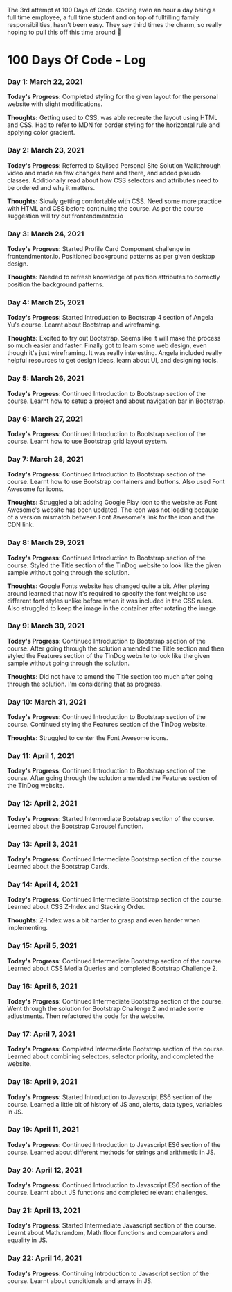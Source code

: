 The 3rd attempt at 100 Days of Code. Coding even an hour a day being a full time employee, a full time student and on top of fullfilling family responsibilities, hasn't been easy. They say third times the charm, so really hoping to pull this off this time around 🤞


# 100 Days Of Code - Log

### Day 1: March 22, 2021

**Today's Progress**: Completed styling for the given layout for the personal website with slight modifications.

**Thoughts:** Getting used to CSS, was able recreate the layout using HTML and CSS. Had to refer to MDN for border styling for the horizontal rule and applying color gradient.


### Day 2: March 23, 2021

**Today's Progress**: Referred to Stylised Personal Site Solution Walkthrough video and made an few changes here and there, and added pseudo classes. Additionally read about how CSS selectors and attributes need to be ordered and why it matters.

**Thoughts:** Slowly getting comfortable with CSS. Need some more practice with HTML and CSS before continuing the course. As per the course suggestion will try out frontendmentor.io


### Day 3: March 24, 2021

**Today's Progress**: Started Profile Card Component challenge in frontendmentor.io. Positioned background patterns as per given desktop design.

**Thoughts:** Needed to refresh knowledge of position attributes to correctly position the background patterns.


### Day 4: March 25, 2021

**Today's Progress**: Started Introduction to Bootstrap 4 section of Angela Yu's course. Learnt about Bootstrap and wireframing.

**Thoughts:** Excited to try out Bootstrap. Seems like it will make the process so much easier and faster. Finally got to learn some web design, even though it's just wireframing. It was really interesting. Angela included really helpful resources to get design ideas, learn about UI, and designing tools.


### Day 5: March 26, 2021

**Today's Progress**: Continued Introduction to Bootstrap section of the course. Learnt how to setup a project and about navigation bar in Bootstrap.


### Day 6: March 27, 2021

**Today's Progress**: Continued Introduction to Bootstrap section of the course. Learnt how to use Bootstrap grid layout system.


### Day 7: March 28, 2021

**Today's Progress**: Continued Introduction to Bootstrap section of the course. Learnt how to use Bootstrap containers and buttons. Also used Font Awesome for icons.

**Thoughts:** Struggled a bit adding Google Play icon to the website as Font Awesome's website has been updated. The icon was not loading because of a version mismatch between Font Awesome's link for the icon and the CDN link.


### Day 8: March 29, 2021

**Today's Progress**: Continued Introduction to Bootstrap section of the course. Styled the Title section of the TinDog website to look like the given sample without going through the solution.

**Thoughts:** Google Fonts website has changed quite a bit. After playing around learned that now it's required to specify the font weight to use different font styles unlike before when it was included in the CSS rules. Also struggled to keep the image in the container after rotating the image.


### Day 9: March 30, 2021

**Today's Progress**: Continued Introduction to Bootstrap section of the course. After going through the solution amended the Title section and then styled the Features section of the TinDog website to look like the given sample without going through the solution.

**Thoughts:** Did not have to amend the Title section too much after going through the solution. I'm considering that as progress.


### Day 10: March 31, 2021

**Today's Progress**: Continued Introduction to Bootstrap section of the course. Continued styling the Features section of the TinDog website.

**Thoughts:** Struggled to center the Font Awesome icons.


### Day 11: April 1, 2021

**Today's Progress**: Continued Introduction to Bootstrap section of the course. After going through the solution amended the Features section of the TinDog website.


### Day 12: April 2, 2021

**Today's Progress**: Started Intermediate Bootstrap section of the course. Learned about the Bootstrap Carousel function.


### Day 13: April 3, 2021

**Today's Progress**:  Continued Intermediate Bootstrap section of the course. Learned about the Bootstrap Cards.


### Day 14: April 4, 2021

**Today's Progress**:  Continued Intermediate Bootstrap section of the course. Learned about CSS Z-Index and Stacking Order.

**Thoughts:** Z-Index was a bit harder to grasp and even harder when implementing.


### Day 15: April 5, 2021

**Today's Progress**:  Continued Intermediate Bootstrap section of the course. Learned about CSS Media Queries and completed Bootstrap Challenge 2.


### Day 16: April 6, 2021

**Today's Progress**:  Continued Intermediate Bootstrap section of the course. Went through the solution for Bootstrap Challenge 2 and made some adjustments. Then refactored the code for the website.


### Day 17: April 7, 2021

**Today's Progress**:  Completed Intermediate Bootstrap section of the course. Learned about combining selectors, selector priority, and completed the website.


<!-- Skipped April 8, 2021
-->
### Day 18: April 9, 2021

**Today's Progress**:  Started Introduction to Javascript ES6 section of the course. Learned a little bit of history of JS and, alerts, data types, variables in JS.


<!-- Skipped April 10, 2021
-->
### Day 19: April 11, 2021

**Today's Progress**:  Continued Introduction to Javascript ES6 section of the course. Learned about different methods for strings and arithmetic in JS.


### Day 20: April 12, 2021

**Today's Progress**:  Continued Introduction to Javascript ES6 section of the course. Learnt about JS functions and completed relevant challenges.


### Day 21: April 13, 2021

**Today's Progress**:  Started Intermediate Javascript section of the course. Learnt about Math.random, Math.floor functions and comparators and equality in JS.


### Day 22: April 14, 2021

**Today's Progress**:  Continuing Introduction to Javascript section of the course. Learnt about conditionals and arrays in JS.


<!--
### Day 0: February 30, 2016 (Example 1)
##### (delete me or comment me out)
--><!--
**Today's Progress**: Fixed CSS, worked on canvas functionality for the app.
--><!--
**Thoughts:** I really struggled with CSS, but, overall, I feel like I am slowly getting better at it. Canvas is still new for me, but I managed to figure out some basic functionality.
--><!--
**Link to work:** [Calculator App](http://www.example.com)
-->
